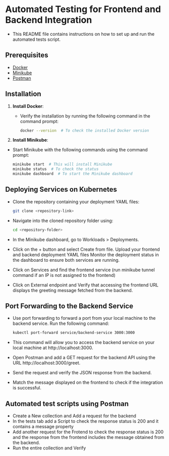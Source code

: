 # Automated Testing for Frontend and Backend Integration
- This README file contains instructions on how to set up and run the automated tests script.

## Prerequisites
- [Docker](https://docs.docker.com/get-docker/)
- [Minikube](https://minikube.sigs.k8s.io/docs/start/)
- [Postman](https://www.postman.com/downloads/)

## Installation

1. **Install Docker**:
   - Verify the installation by running the following command in the command prompt:
  
     ```bash
     docker --version  # To check the installed Docker version
     ```
     
2. **Install Minikube**:

- Start Minikube with the following commands using the command prompt:

  ```bash
  minikube start  # This will install Minikube
  minikube status  # To check the status
  minikube dashboard  # To start the Minikube dashboard

## Deploying Services on Kubernetes

- Clone the repository containing your deployment YAML files:
  
  ```bash
  git clone <repository-link>

- Navigate into the cloned repository folder using:

  ```bash
  cd <repository-folder>

- In the Minikube dashboard, go to Workloads > Deployments.
- Click on the + button and select Create from file. Upload your frontend and backend deployment YAML files Monitor the deployment status in the dashboard to ensure both services are running.    
- Click on Services and find the frontend service (run minikube tunnel command if an IP is not assigned to the frontend)
- Click on External endpoint and Verify that accessing the frontend URL displays the greeting message fetched from the backend. 

## Port Forwarding to the Backend Service
- Use port forwarding to forward a port from your local machine to the backend service. Run the following command:
  
  ```bash
  kubectl port-forward service/backend-service 3000:3000

- This command will allow you to access the backend service on your local machine at http://localhost:3000.
- Open Postman and add a GET request for the backend API using the URL http://localhost:3000/greet.
- Send the request and verify the JSON response from the backend.
- Match the message displayed on the frontend to check if the integration is successful.

## Automated test scripts using Postman
- Create a New collection and Add a request for the backend
- In the tests tab add a Script to check the response status is 200 and it contains a message property
- Add another request for the Frotend to check the response status is 200 and the response from the frontend includes the message obtained from the backend.
- Run the entire collection and Verify        

